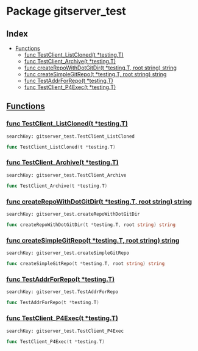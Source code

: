 # Package gitserver_test

## Index

* [Functions](#func)
    * [func TestClient_ListCloned(t *testing.T)](#TestClient_ListCloned)
    * [func TestClient_Archive(t *testing.T)](#TestClient_Archive)
    * [func createRepoWithDotGitDir(t *testing.T, root string) string](#createRepoWithDotGitDir)
    * [func createSimpleGitRepo(t *testing.T, root string) string](#createSimpleGitRepo)
    * [func TestAddrForRepo(t *testing.T)](#TestAddrForRepo)
    * [func TestClient_P4Exec(t *testing.T)](#TestClient_P4Exec)


## <a id="func" href="#func">Functions</a>

### <a id="TestClient_ListCloned" href="#TestClient_ListCloned">func TestClient_ListCloned(t *testing.T)</a>

```
searchKey: gitserver_test.TestClient_ListCloned
```

```Go
func TestClient_ListCloned(t *testing.T)
```

### <a id="TestClient_Archive" href="#TestClient_Archive">func TestClient_Archive(t *testing.T)</a>

```
searchKey: gitserver_test.TestClient_Archive
```

```Go
func TestClient_Archive(t *testing.T)
```

### <a id="createRepoWithDotGitDir" href="#createRepoWithDotGitDir">func createRepoWithDotGitDir(t *testing.T, root string) string</a>

```
searchKey: gitserver_test.createRepoWithDotGitDir
```

```Go
func createRepoWithDotGitDir(t *testing.T, root string) string
```

### <a id="createSimpleGitRepo" href="#createSimpleGitRepo">func createSimpleGitRepo(t *testing.T, root string) string</a>

```
searchKey: gitserver_test.createSimpleGitRepo
```

```Go
func createSimpleGitRepo(t *testing.T, root string) string
```

### <a id="TestAddrForRepo" href="#TestAddrForRepo">func TestAddrForRepo(t *testing.T)</a>

```
searchKey: gitserver_test.TestAddrForRepo
```

```Go
func TestAddrForRepo(t *testing.T)
```

### <a id="TestClient_P4Exec" href="#TestClient_P4Exec">func TestClient_P4Exec(t *testing.T)</a>

```
searchKey: gitserver_test.TestClient_P4Exec
```

```Go
func TestClient_P4Exec(t *testing.T)
```

